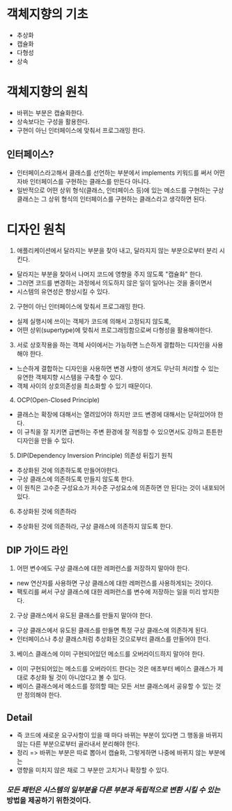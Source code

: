 # 객체지향의 기초

- 추상화
- 캡슐화
- 다형성
- 상속

# 객체지향의 원칙

- 바뀌는 부분은 캡슐화한다.
- 상속보다는 구성을 활용한다.
- 구현이 아닌 인터페이스에 맞춰서 프로그래밍 한다.

## 인터페이스?

- 인터페이스라고해서 클래스를 선언하는 부분에서 implements 키워드를 써서 어떤 자바 인터페이스를 구현하는 클래스를 만든다 아니다.
- 일반적으로 어떤 상위 형식(클래스, 인터페이스 등)에 있는 메소드를 구현하는 구상 클래스는 그 상위 형식의 인터페이스를 구현하는 클래스라고 생각하면 된다.

# 디자인 원칙

1. 애플리케이션에서 달라지는 부분을 찾아 내고, 달라지지 않는 부분으로부터 분리 시킨다.

- 달라지는 부분을 찾아서 나머지 코드에 영향을 주지 않도록 "캡슐화" 한다.
- 그러면 코드를 변경하는 과정에서 의도하지 않은 일이 일어나는 것을 줄이면서
- 시스템의 유연성은 향상시킬 수 있다.

2. 구현이 아닌 인터페이스에 맞춰서 프로그래밍 한다.

- 실제 실행시에 쓰이는 객체가 코드에 의해서 고정되지 않도록,
- 어떤 상위(supertype)에 맞춰서 프로그래밍함으로써 다형성을 활용해야한다.

3. 서로 상호작용을 하는 객체 사이에서는 가능하면 느슨하게 결합하는 디자인을 사용해야 한다.

- 느슨하게 결합하는 디자인을 사용하면 변경 사항이 생겨도 무난히 처리할 수 있는 유연한 객체지향 시스템을 구축할 수 있다.
- 객체 사이의 상호의존성을 최소화할 수 있기 때문이다.

4. OCP(Open-Closed Principle)

- 클래스는 확장에 대해서는 열려있어야 하지만 코드 변경에 대해서는 닫혀있어야 한다.
- 이 규칙을 잘 지키면 급변하는 주변 환경에 잘 적응할 수 있으면서도 강하고 튼튼한 디자인을 만들 수 있다.

5. DIP(Dependency Inversion Principle) 의존성 뒤집기 원칙

- 추상화된 것에 의존하도록 만들어야한다.
- 구상 클래스에 의존하도록 만들지 않도록 한다.
- 이 원칙은 고수준 구성요소가 저수준 구성요소에 의존하면 안 된다는 것이 내포되어있다.

6. 추상화된 것에 의존하라

- 추상화된 것에 의존하라, 구상 클래스에 의존하지 않도록 한다.

## DIP 가이드 라인

1. 어떤 변수에도 구상 클래스에 대한 레퍼런스를 저장하지 말아야 한다.

- new 연산자를 사용하면 구상 클래스에 대한 레퍼런스를 사용하게되는 것이다.
- 팩토리를 써서 구상 클래스에 대한 레퍼런스를 변수에 저장하는 일을 미리 방지한다.

2. 구상 클래스에서 유도된 클래스를 만들지 말아야 한다.

- 구상 클래스에서 유도된 클래스를 만들면 특정 구상 클래스에 의존하게 된다.
- 인터페이스나 추상 클래스처럼 추상화된 것으로부터 클래스를 만들어야 한다.

3. 베이스 클래스에 이미 구현되어있던 메소드를 오버라이드하지 말아야 한다.

- 이미 구현되어있는 메소드를 오버라이드 한다는 것은 애초부터 베이스 클래스가 제대로 추상화 될 것이 아니었다고 볼 수 있다.
- 베이스 클래스에서 메소드를 정의할 때는 모든 서브 클래스에서 공유할 수 있는 것만 정의해야 한다.

## Detail

- 즉 코드에 새로운 요구사항이 있을 때 마다 바뀌는 부분이 있다면 그 행동을 바뀌지 않는 다른 부분으로부터 골라내서 분리해야 한다.
- 정리 => 바뀌는 부분은 따로 뽑아서 캡슐화, 그렇게하면 나중에 바뀌지 않는 부분에는
- 영향을 미치지 않은 채로 그 부분만 고치거나 확장할 수 있다.

### _모든 패턴은 시스템의 일부분을 다른 부분과 독립적으로 변환 시킬 수 있는_ 방법을 제공하기 위한것이다.
